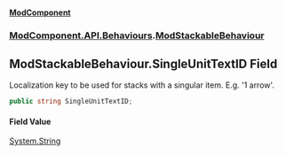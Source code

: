 #### [ModComponent](index.md 'index')
### [ModComponent.API.Behaviours](index.md#ModComponent.API.Behaviours 'ModComponent.API.Behaviours').[ModStackableBehaviour](ModStackableBehaviour.md 'ModComponent.API.Behaviours.ModStackableBehaviour')

## ModStackableBehaviour.SingleUnitTextID Field

Localization key to be used for stacks with a singular item. E.g. '1 arrow'.

```csharp
public string SingleUnitTextID;
```

#### Field Value
[System.String](https://docs.microsoft.com/en-us/dotnet/api/System.String 'System.String')